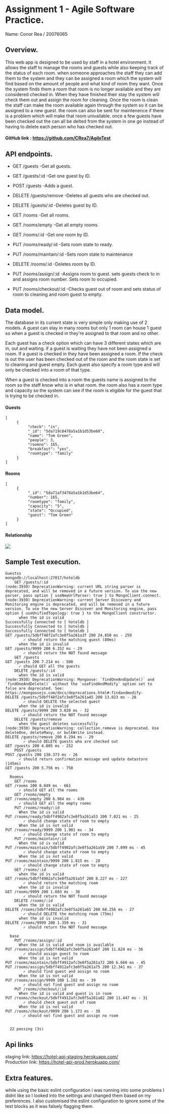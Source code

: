 # Assignment 1 - Agile Software Practice.

Name: Conor Rea / 20076065

## Overview.
This web app is designed to be used by staff in a hotel environment. It allows the staff to manage the rooms and guests while also keeping track of the status of each room. when someone approaches the staff they can add them to the system and they can be assigned a room which the system will find based on the amount of people and what kind of room they want. Once the system finds them a room that room is no longer available and they are considered checked in. When they have finished their stay the system will check them out and assign the room for cleaning. Once the room is clean the staff can make the room available again through the system so it can be assigned to a new guest. the room can also be sent for maintenence if there is a problem which will make that room univailable. once a few guests have been checked out the can all be delted from the system in one go instead of having to delete each person who has checked out.

#### GitHub link : https://github.com/CRea7/AgileTest
## API endpoints.

 + GET /guests              -Get all guests.
 + GET /guests/:id          -Get one guest by ID.
 + POST /guests             -Adds a guest.
 + DELETE /guests/remove    -Deletes all guests who are checked out.
 + DELETE /guests/:id       -Deletes guest by ID.
 
 + GET /rooms               -Get all rooms.
 + GET /rooms/empty         -Get all empty rooms.
 + GET /rooms/:id           -Get one room by ID.
 + PUT /rooms/ready/:id     -Sets room state to ready.
 + PUT /rooms/maintain/:id  -Sets room state to maintenance
 + DELETE /rooms/:id        -Deletes room by ID.
 
 + PUT /rooms/assign/:id    -Assigns room to guest. sets guests check to in and assigns room number. Sets room to occupied.
 + PUT /rooms/checkout/:id  -Checks guest out of room and sets status of room to cleaning and room guest to empty.

## Data model.

The database in its current state is very simple only making use of 2 models. A guest can stay in many rooms but only 1 room can house 1 guest so when a guest is checked in they're assigned to that room and no other.

Each guest has a check option which can have 3 different states which are in, out and waiting. if a guest is waiting they have not been assigned a room. If a guest is checked in they have been assigned a room. If the check is out the user has been checked out of the room and the room state is set to cleaning and guest empty.
Each guest also specify a room type and will only be checked into a room of that type.

When a guest is checked into a room the guests name is assigned to the room so the staff know who is in what room. the room also has a room type and capacity so the system can see if the room is eligible for the guest that is trying to be checked in.
#### Guests
~~~
[
     {
          "check": "in",
          "_id": "5da719c8478a5a1b1d53be60",
          "name": "Tom Green",
          "people": 3,
          "roomno": 165,
          "breakfast": "yes",
          "roomtype": "family"
     }
]
~~~
#### Rooms
~~~
[
     {
          "_id": "5da71af3478a5a1b1d53be64",
          "number": 165,
          "roomtype": "family",
          "capacity": "5",
          "state": "Occupied",
          "guest": "Tom Green"
     }
]
~~~
#### Relationship
![][datamodel]

## Sample Test execution.
~~~
Guestss
mongodb://localhost:27017/hoteldb
    GET /guests/:id
(node:3930) DeprecationWarning: current URL string parser is deprecated, and will be removed in a future version. To use the new parser, pass option { useNewUrlParser: true } to MongoClient.connect.
(node:3930) DeprecationWarning: current Server Discovery and Monitoring engine is deprecated, and will be removed in a future version. To use the new Server Discover and Monitoring engine, pass option { useUnifiedTopology: true } to the MongoClient constructor.
      when the id is valid
Successfully Connected to [ hoteldb ]
Successfully Connected to [ hoteldb ]
Successfully Connected to [ hoteldb ]
GET /guests/5dbff48f2afc3e0f5a261a3f 200 24.850 ms - 250
        ✓ should return the matching guest (80ms)
      when the id is invalid
GET /guests/9999 200 6.152 ms - 29
        ✓ should return the NOT found message
    GET /guests
GET /guests 200 7.214 ms - 500
      ✓ should GET all the guests
    DELETE /guests/:id
      when the id is valid
(node:3930) DeprecationWarning: Mongoose: `findOneAndUpdate()` and `findOneAndDelete()` without the `useFindAndModify` option set to false are deprecated. See: https://mongoosejs.com/docs/deprecations.html#-findandmodify-
DELETE /guests/5dbff48f2afc3e0f5a261a45 200 13.023 ms - 28
        ✓ should DELETE the selected guest
      when the id is invalid
DELETE /guests/9999 200 3.020 ms - 32
        ✓ should return the NOT found message
    DELETE /guests/remove
      when the guest deletes successfully
(node:3930) DeprecationWarning: collection.remove is deprecated. Use deleteOne, deleteMany, or bulkWrite instead.
DELETE /guests/remove 200 6.294 ms - 29
        ✓ should DELETE guests who are checked out
GET /guests 200 4.805 ms - 252
    POST /guests
POST /guests 200 138.373 ms - 26
      ✓ should return confirmation message and update datastore (145ms)
GET /guests 200 5.756 ms - 750

  Roomss
    GET /rooms
GET /rooms 200 8.049 ms - 661
      ✓ should GET all the rooms
    GET /rooms/empty
GET /rooms/empty 200 6.984 ms - 436
      ✓ should GET all the empty rooms
    PUT /rooms/ready/:id
      When the id is valid
PUT /rooms/ready/5dbff4902afc3e0f5a261a53 200 7.021 ms - 25
        ✓ should change state of room to empty
      When the id is not valid
PUT /rooms/ready/9999 200 1.901 ms - 34
        ✓ should change state of room to empty
    PUT /rooms/maintain/:id
      When the id is valid
PUT /rooms/maintain/5dbff4902afc3e0f5a261a59 200 7.099 ms - 45
        ✓ should change state of room to empty
      When the id is not valid
PUT /rooms/maintain/9999 200 1.815 ms - 28
        ✓ should change state of room to empty
    GET /rooms/:id
      when the id is valid
GET /rooms/5dbff4902afc3e0f5a261a5f 200 8.227 ms - 227
        ✓ should return the matching room
      when the id is invalid
GET /rooms/9999 200 1.603 ms - 38
        ✓ should return the NOT found message
    DELETE /rooms/:id
      when the id is valid
DELETE /rooms/5dbff4902afc3e0f5a261a65 200 68.256 ms - 27
        ✓ should DELETE the matching room (75ms)
      when the id is invalid
DELETE /rooms/9999 200 1.359 ms - 31
        ✓ should return the NOT found message

  base
    PUT /rooms/assign/:id
      When the id is valid and room is available
PUT /rooms/assign/5dbff4902afc3e0f5a261a6f 200 11.624 ms - 36
        ✓ should assign guest to room
      When the id is not valid
PUT /rooms/maintain/5dbff4912afc3e0f5a261a72 200 6.660 ms - 45
PUT /rooms/assign/5dbff4912afc3e0f5a261a75 200 12.341 ms - 37
        ✓ should find guest and assign no room
      When the id is not valid
PUT /rooms/assign/9999 200 1.182 ms - 39
        ✓ should not find guest and assign no room
    PUT /rooms/checkout/:id
      When the id is valid and guest is in room
PUT /rooms/checkout/5dbff4912afc3e0f5a261a82 200 11.447 ms - 31
        ✓ should check guest out of room
      When the id is not valid
PUT /rooms/checkout/9999 200 1.173 ms - 38
        ✓ should not find guest and assign no room


  22 passing (3s)

~~~

## Api links

staging link:  https://hotel-api-staging.herokuapp.com/  
Production link: https://hotel-api-prod.herokuapp.com/
## Extra features.

while using the basic eslint configuration i was running into some problems I didnt like so I looked into the settings and changed them based on my preferences.
I also customised the eslint configuration to ignore some of the test blocks as it was falsely flagging them.


[datamodel]: ./img/datamodel.png
